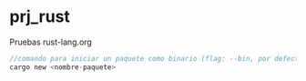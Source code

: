 # prj_rust
Pruebas rust-lang.org

```rust
//comando para iniciar un paquete como binario (flag: --bin, por defecto) si se desea crear como libreria hay que usar --lib
cargo new <nombre-paquete>
```